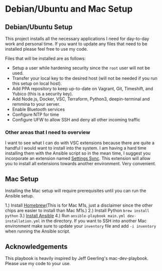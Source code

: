 # Debian/Ubuntu and Mac Setup
## Debian/Ubuntu Setup
This project installs all the necessary applications I need for day-to-day work and personal time. If you want to update any files that need to be installed please feel free to use my code.

Files that will be installed are as follows:

- Setup a user while hardening security since the `root` user will not be used.
- Transfer your local key to the desired host (will not be needed if you run this setup on local host).
- Add PPA repository to keep up-to-date on Vagrant, Git, Timeshift, and Yubico (this is a security key).
- Add Node.js, Docker, VSC, Terraform, Python3, deepin-terminal and remmina to your server.
- Enable Bluetooth services
- Configure NTP for time
- Configure UFW to allow SSH and deny all other incoming traffic

### Other areas that I need to overview
I want to see what I can do with VSC extensions because there are quite a handful I would want to install into the system. I am having a hard time installing them with the Ansible script so in the mean time, I suggest you incorporate an extension named [Settings Sync](https://marketplace.visualstudio.com/items?itemName=Shan.code-settings-sync). This extension will allow you to install all extensions towards another environment. Very convenient.

## Mac Setup
Installing the Mac setup will require prerequisites until you can run the Ansible setup.

1.) Install [Homebrew](https://dev.to/kodebae/how-to-install-homebrew-and-other-packages-on-m1-macbook-4585)(This is for Mac M1s, just a disclaimer since the other chips are easier to install than Mac M1s.)
2.) Install Python `brew install python`
3.) [Install Ansible](https://docs.ansible.com/ansible/latest/installation_guide/intro_installation.html#installing-ansible-on-macos)
4.) Run `ansible-playbook main.yml dev-installation.yml` in the directory. If you want to SSH into another Mac environment make sure to update your `inventory` file and add `-i inventory` when running the Ansible script.

## Acknowledgements
This playbook is heavily inspired by Jeff Geerling's mac-dev-playbook. Please use my code to your use.
